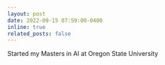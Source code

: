 ```yaml
---
layout: post
date: 2022-09-15 07:59:00-0400
inline: true
related_posts: false
---
```


Started my Masters in AI at Oregon State University

